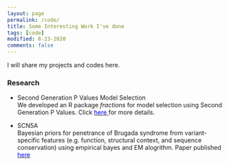 ```yaml
---
layout: page
permalink: /code/
title: Some Interesting Work I've done
tags: [code]
modified: 8-23-2020
comments: false
---
```



I will share my projects and codes here.

### Research

* Second Generation P Values Model Selection <br>
We developed an R package *fractions* for model selection using Second Generation P Values. Click [<span style="color:blue;"> here </span>](https://cran.r-project.org/package=ProSGPV) for more details.  

* SCN5A <br>
Bayesian priors for penetrance of Brugada syndrome from variant-specific features (e.g. function, structural context, and sequence conservation) using empirical bayes and EM alogrithm. Paper published [<span style="color:blue;"> here </span>](https://journals.plos.org/plosgenetics/article?id=10.1371/journal.pgen.1008862)   


